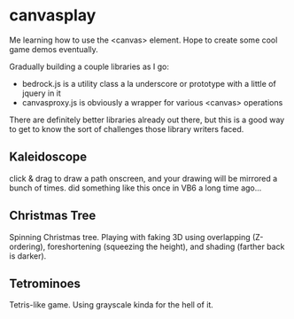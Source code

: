 canvasplay
==========

Me learning how to use the &lt;canvas> element. Hope to create some cool game demos eventually.

Gradually building a couple libraries as I go:

- bedrock.js is a utility class a la underscore or prototype with a little of jquery in it
- canvasproxy.js is obviously a wrapper for various &lt;canvas> operations

There are definitely better libraries already out there, but this is a good way to get to know the sort of challenges those library writers faced.

Kaleidoscope
------------

click & drag to draw a path onscreen, and your drawing will be mirrored a bunch of times. did something like this once in VB6 a long time ago...

Christmas Tree
--------------

Spinning Christmas tree. Playing with faking 3D using overlapping (Z-ordering), foreshortening (squeezing the height), and shading (farther back is darker).

Tetrominoes
-----------

Tetris-like game. Using grayscale kinda for the hell of it.